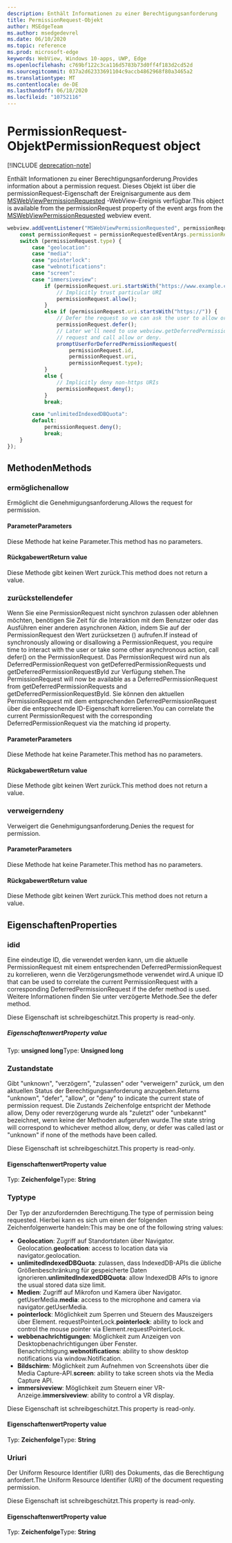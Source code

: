```yaml
---
description: Enthält Informationen zu einer Berechtigungsanforderung
title: PermissionRequest-Objekt
author: MSEdgeTeam
ms.author: msedgedevrel
ms.date: 06/10/2020
ms.topic: reference
ms.prod: microsoft-edge
keywords: WebView, Windows 10-apps, UWP, Edge
ms.openlocfilehash: c769bf122c3ca116d5783b73d0ff4f183d2cd52d
ms.sourcegitcommit: 037a2d62333691104c9accb4862968f80a3465a2
ms.translationtype: MT
ms.contentlocale: de-DE
ms.lasthandoff: 06/18/2020
ms.locfileid: "10752116"
---
```

# <span data-ttu-id="c372d-104">PermissionRequest-Objekt</span><span class="sxs-lookup"><span data-stu-id="c372d-104">PermissionRequest object</span></span>  

[!INCLUDE [deprecation-note](../includes/deprecation-note.md)]  

<span data-ttu-id="c372d-105">Enthält Informationen zu einer Berechtigungsanforderung.</span><span class="sxs-lookup"><span data-stu-id="c372d-105">Provides information about a permission request.</span></span> <span data-ttu-id="c372d-106">Dieses Objekt ist über die permissionRequest-Eigenschaft der Ereignisargumente aus dem [MSWebViewPermissionRequested](../webview.md#mswebviewpermissionrequested) -WebView-Ereignis verfügbar.</span><span class="sxs-lookup"><span data-stu-id="c372d-106">This object is available from the permissionRequest property of the event args from the [MSWebViewPermissionRequested](../webview.md#mswebviewpermissionrequested) webview event.</span></span>  

```javascript
webview.addEventListener("MSWebViewPermissionRequested", permissionRequestedEventArgs => {
    const permissionRequest = permissionRequestedEventArgs.permissionRequest;
    switch (permissionRequest.type) {
        case "geolocation":
        case "media":
        case "pointerlock":
        case "webnotifications":
        case "screen":
        case "immersiveview":
            if (permissionRequest.uri.startsWith("https://www.example.com/")) {
                // Implicitly trust particular URI
                permissionRequest.allow();
            }
            else if (permissionRequest.uri.startsWith("https://")) {
                // Defer the request so we can ask the user to allow or deny the request
                permissionRequest.defer();
                // Later we'll need to use webview.getDeferredPermissionRequestById for this
                // request and call allow or deny.
                promptUserForDeferredPermissionRequest(
                    permissionRequest.id,
                    permissionRequest.uri,
                    permissionRequest.type);
            }
            else {
                // Implicitly deny non-https URIs
                permissionRequest.deny();
            }
            break;

        case "unlimitedIndexedDBQuota":
        default:
            permissionRequest.deny();
            break;
    }
});
```  

## <span data-ttu-id="c372d-107">Methoden</span><span class="sxs-lookup"><span data-stu-id="c372d-107">Methods</span></span>  

### <span data-ttu-id="c372d-108">ermöglichen</span><span class="sxs-lookup"><span data-stu-id="c372d-108">allow</span></span>  

<span data-ttu-id="c372d-109">Ermöglicht die Genehmigungsanforderung.</span><span class="sxs-lookup"><span data-stu-id="c372d-109">Allows the request for permission.</span></span>  

#### <span data-ttu-id="c372d-110">Parameter</span><span class="sxs-lookup"><span data-stu-id="c372d-110">Parameters</span></span>  

<span data-ttu-id="c372d-111">Diese Methode hat keine Parameter.</span><span class="sxs-lookup"><span data-stu-id="c372d-111">This method has no parameters.</span></span>  

#### <span data-ttu-id="c372d-112">Rückgabewert</span><span class="sxs-lookup"><span data-stu-id="c372d-112">Return value</span></span>  

<span data-ttu-id="c372d-113">Diese Methode gibt keinen Wert zurück.</span><span class="sxs-lookup"><span data-stu-id="c372d-113">This method does not return a value.</span></span>  

### <span data-ttu-id="c372d-114">zurückstellen</span><span class="sxs-lookup"><span data-stu-id="c372d-114">defer</span></span>  

<span data-ttu-id="c372d-115">Wenn Sie eine PermissionRequest nicht synchron zulassen oder ablehnen möchten, benötigen Sie Zeit für die Interaktion mit dem Benutzer oder das Ausführen einer anderen asynchronen Aktion, indem Sie auf der PermissionRequest den Wert zurücksetzen () aufrufen.</span><span class="sxs-lookup"><span data-stu-id="c372d-115">If instead of synchronously allowing or disallowing a PermissionRequest, you require time to interact with the user or take some other asynchronous action, call defer() on the PermissionRequest.</span></span>  <span data-ttu-id="c372d-116">Das PermissionRequest wird nun als DeferredPermissionRequest von getDeferredPermissionRequests und getDeferredPermissionRequestById zur Verfügung stehen.</span><span class="sxs-lookup"><span data-stu-id="c372d-116">The PermissionRequest will now be available as a DeferredPermissionRequest from getDeferredPermissionRequests and getDeferredPermissionRequestById.</span></span>  <span data-ttu-id="c372d-117">Sie können den aktuellen PermissionRequest mit dem entsprechenden DeferredPermissionRequest über die entsprechende ID-Eigenschaft korrelieren.</span><span class="sxs-lookup"><span data-stu-id="c372d-117">You can correlate the current PermissionRequest with the corresponding DeferredPermissionRequest via the matching id property.</span></span>  

#### <span data-ttu-id="c372d-118">Parameter</span><span class="sxs-lookup"><span data-stu-id="c372d-118">Parameters</span></span>  

<span data-ttu-id="c372d-119">Diese Methode hat keine Parameter.</span><span class="sxs-lookup"><span data-stu-id="c372d-119">This method has no parameters.</span></span>  

#### <span data-ttu-id="c372d-120">Rückgabewert</span><span class="sxs-lookup"><span data-stu-id="c372d-120">Return value</span></span>  

<span data-ttu-id="c372d-121">Diese Methode gibt keinen Wert zurück.</span><span class="sxs-lookup"><span data-stu-id="c372d-121">This method does not return a value.</span></span>  

### <span data-ttu-id="c372d-122">verweigern</span><span class="sxs-lookup"><span data-stu-id="c372d-122">deny</span></span>  

<span data-ttu-id="c372d-123">Verweigert die Genehmigungsanforderung.</span><span class="sxs-lookup"><span data-stu-id="c372d-123">Denies the request for permission.</span></span>  

#### <span data-ttu-id="c372d-124">Parameter</span><span class="sxs-lookup"><span data-stu-id="c372d-124">Parameters</span></span>  

<span data-ttu-id="c372d-125">Diese Methode hat keine Parameter.</span><span class="sxs-lookup"><span data-stu-id="c372d-125">This method has no parameters.</span></span>  

#### <span data-ttu-id="c372d-126">Rückgabewert</span><span class="sxs-lookup"><span data-stu-id="c372d-126">Return value</span></span>  

<span data-ttu-id="c372d-127">Diese Methode gibt keinen Wert zurück.</span><span class="sxs-lookup"><span data-stu-id="c372d-127">This method does not return a value.</span></span>  

## <span data-ttu-id="c372d-128">Eigenschaften</span><span class="sxs-lookup"><span data-stu-id="c372d-128">Properties</span></span>  

### <span data-ttu-id="c372d-129">id</span><span class="sxs-lookup"><span data-stu-id="c372d-129">id</span></span>  

<span data-ttu-id="c372d-130">Eine eindeutige ID, die verwendet werden kann, um die aktuelle PermissionRequest mit einem entsprechenden DeferredPermissionRequest zu korrelieren, wenn die Verzögerungsmethode verwendet wird.</span><span class="sxs-lookup"><span data-stu-id="c372d-130">A unique ID that can be used to correlate the current PermissionRequest with a corresponding DeferredPermissionRequest if the defer method is used.</span></span>  <span data-ttu-id="c372d-131">Weitere Informationen finden Sie unter verzögerte Methode.</span><span class="sxs-lookup"><span data-stu-id="c372d-131">See the defer method.</span></span>  

<span data-ttu-id="c372d-132">Diese Eigenschaft ist schreibgeschützt.</span><span class="sxs-lookup"><span data-stu-id="c372d-132">This property is read-only.</span></span>  

##### <span data-ttu-id="c372d-133">Eigenschaftenwert</span><span class="sxs-lookup"><span data-stu-id="c372d-133">Property value</span></span>  

<span data-ttu-id="c372d-134">Typ: **unsigned long**</span><span class="sxs-lookup"><span data-stu-id="c372d-134">Type: **Unsigned long**</span></span>  

### <span data-ttu-id="c372d-135">Zustand</span><span class="sxs-lookup"><span data-stu-id="c372d-135">state</span></span>  

<span data-ttu-id="c372d-136">Gibt "unknown", "verzögern", "zulassen" oder "verweigern" zurück, um den aktuellen Status der Berechtigungsanforderung anzugeben.</span><span class="sxs-lookup"><span data-stu-id="c372d-136">Returns "unknown", "defer", "allow", or "deny" to indicate the current state of permission request.</span></span>  <span data-ttu-id="c372d-137">Die Zustands Zeichenfolge entspricht der Methode allow, Deny oder reverzögerung wurde als "zuletzt" oder "unbekannt" bezeichnet, wenn keine der Methoden aufgerufen wurde.</span><span class="sxs-lookup"><span data-stu-id="c372d-137">The state string will correspond to whichever method allow, deny, or defer was called last or "unknown" if none of the methods have been called.</span></span>  

<span data-ttu-id="c372d-138">Diese Eigenschaft ist schreibgeschützt.</span><span class="sxs-lookup"><span data-stu-id="c372d-138">This property is read-only.</span></span>  

#### <span data-ttu-id="c372d-139">Eigenschaftenwert</span><span class="sxs-lookup"><span data-stu-id="c372d-139">Property value</span></span>  

<span data-ttu-id="c372d-140">Typ: **Zeichenfolge**</span><span class="sxs-lookup"><span data-stu-id="c372d-140">Type: **String**</span></span>  

### <span data-ttu-id="c372d-141">Typ</span><span class="sxs-lookup"><span data-stu-id="c372d-141">type</span></span>  

<span data-ttu-id="c372d-142">Der Typ der anzufordernden Berechtigung.</span><span class="sxs-lookup"><span data-stu-id="c372d-142">The type of permission being requested.</span></span> <span data-ttu-id="c372d-143">Hierbei kann es sich um einen der folgenden Zeichenfolgenwerte handeln:</span><span class="sxs-lookup"><span data-stu-id="c372d-143">This may be one of the following string values:</span></span>  

*   <span data-ttu-id="c372d-144">**Geolocation**: Zugriff auf Standortdaten über Navigator. Geolocation.</span><span class="sxs-lookup"><span data-stu-id="c372d-144">**geolocation**: access to location data via navigator.geolocation.</span></span>  
*   <span data-ttu-id="c372d-145">**unlimitedIndexedDBQuota**: zulassen, dass IndexedDB-APIs die übliche Größenbeschränkung für gespeicherte Daten ignorieren.</span><span class="sxs-lookup"><span data-stu-id="c372d-145">**unlimitedIndexedDBQuota**: allow IndexedDB APIs to ignore the usual stored data size limit.</span></span>  
*   <span data-ttu-id="c372d-146">**Medien**: Zugriff auf Mikrofon und Kamera über Navigator. getUserMedia.</span><span class="sxs-lookup"><span data-stu-id="c372d-146">**media**: access to the microphone and camera via navigator.getUserMedia.</span></span>  
*   <span data-ttu-id="c372d-147">**pointerlock**: Möglichkeit zum Sperren und Steuern des Mauszeigers über Element. requestPointerLock.</span><span class="sxs-lookup"><span data-stu-id="c372d-147">**pointerlock**: ability to lock and control the mouse pointer via Element.requestPointerLock.</span></span>  
*   <span data-ttu-id="c372d-148">**webbenachrichtigungen**: Möglichkeit zum Anzeigen von Desktopbenachrichtigungen über Fenster. Benachrichtigung.</span><span class="sxs-lookup"><span data-stu-id="c372d-148">**webnotifications**: ability to show desktop notifications via window.Notification.</span></span>  
*   <span data-ttu-id="c372d-149">**Bildschirm**: Möglichkeit zum Aufnehmen von Screenshots über die Media Capture-API.</span><span class="sxs-lookup"><span data-stu-id="c372d-149">**screen**: ability to take screen shots via the Media Capture API.</span></span>  
*   <span data-ttu-id="c372d-150">**immersiveview**: Möglichkeit zum Steuern einer VR-Anzeige.</span><span class="sxs-lookup"><span data-stu-id="c372d-150">**immersiveview**: ability to control a VR display.</span></span>  

<span data-ttu-id="c372d-151">Diese Eigenschaft ist schreibgeschützt.</span><span class="sxs-lookup"><span data-stu-id="c372d-151">This property is read-only.</span></span>  

#### <span data-ttu-id="c372d-152">Eigenschaftenwert</span><span class="sxs-lookup"><span data-stu-id="c372d-152">Property value</span></span>  

<span data-ttu-id="c372d-153">Typ: **Zeichenfolge**</span><span class="sxs-lookup"><span data-stu-id="c372d-153">Type: **String**</span></span>  

### <span data-ttu-id="c372d-154">Uri</span><span class="sxs-lookup"><span data-stu-id="c372d-154">uri</span></span>  

<span data-ttu-id="c372d-155">Der Uniform Resource Identifier (URI) des Dokuments, das die Berechtigung anfordert.</span><span class="sxs-lookup"><span data-stu-id="c372d-155">The Uniform Resource Identifier (URI) of the document requesting permission.</span></span>  

<span data-ttu-id="c372d-156">Diese Eigenschaft ist schreibgeschützt.</span><span class="sxs-lookup"><span data-stu-id="c372d-156">This property is read-only.</span></span>  

#### <span data-ttu-id="c372d-157">Eigenschaftenwert</span><span class="sxs-lookup"><span data-stu-id="c372d-157">Property value</span></span>  

<span data-ttu-id="c372d-158">Typ: **Zeichenfolge**</span><span class="sxs-lookup"><span data-stu-id="c372d-158">Type: **String**</span></span>  
